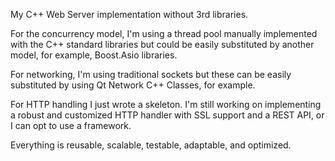 My C++ Web Server implementation without 3rd libraries.

For the concurrency model, I'm using a thread pool manually implemented with the C++ standard libraries but could be easily substituted by another model, for example, Boost.Asio libraries.

For networking, I'm using traditional sockets but these can be easily substituted by using Qt Network C++ Classes, for example.

For HTTP handling I just wrote a skeleton. I'm still working on implementing a robust and customized HTTP handler with SSL support and a REST API, or I can opt to use a framework.

Everything is reusable, scalable, testable, adaptable, and optimized.
